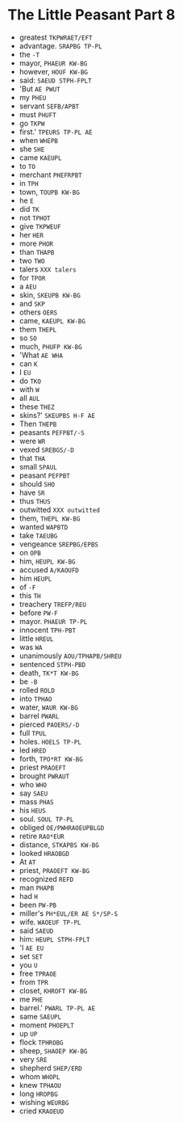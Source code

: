 # The Little Peasant Part 8

* greatest `TKPWRAET/EFT`
* advantage. `SRAPBG TP-PL`
* the `-T`
* mayor, `PHAEUR KW-BG`
* however, `HOUF KW-BG`
* said: `SAEUD STPH-FPLT`
* 'But `AE PWUT`
* my `PHEU`
* servant `SEFB/APBT`
* must `PHUFT`
* go `TKPW`
* first.' `TPEURS TP-PL AE`
* when `WHEPB`
* she `SHE`
* came `KAEUPL`
* to `TO`
* merchant `PHEFRPBT`
* in `TPH`
* town, `TOUPB KW-BG`
* he `E`
* did `TK`
* not `TPHOT`
* give `TKPWEUF`
* her `HER`
* more `PHOR`
* than `THAPB`
* two `TWO`
* talers `XXX talers`
* for `TPOR`
* a `AEU`
* skin, `SKEUPB KW-BG`
* and `SKP`
* others `OERS`
* came, `KAEUPL KW-BG`
* them `THEPL`
* so `SO`
* much, `PHUFP KW-BG`
* 'What `AE WHA`
* can `K`
* I `EU`
* do `TKO`
* with `W`
* all `AUL`
* these `THEZ`
* skins?' `SKEUPBS H-F AE`
* Then `THEPB`
* peasants `PEFPBT/-S`
* were `WR`
* vexed `SREBGS/-D`
* that `THA`
* small `SPAUL`
* peasant `PEFPBT`
* should `SHO`
* have `SR`
* thus `THUS`
* outwitted `XXX outwitted`
* them, `THEPL KW-BG`
* wanted `WAPBTD`
* take `TAEUBG`
* vengeance `SREPBG/EPBS`
* on `OPB`
* him, `HEUPL KW-BG`
* accused `A/KAOUFD`
* him `HEUPL`
* of `-F`
* this `TH`
* treachery `TREFP/REU`
* before `PW-F`
* mayor. `PHAEUR TP-PL`
* innocent `TPH-PBT`
* little `HREUL`
* was `WA`
* unanimously `AOU/TPHAPB/SHREU`
* sentenced `STPH-PBD`
* death, `TK*T KW-BG`
* be `-B`
* rolled `ROLD`
* into `TPHAO`
* water, `WAUR KW-BG`
* barrel `PWARL`
* pierced `PAOERS/-D`
* full `TPUL`
* holes. `HOELS TP-PL`
* led `HRED`
* forth, `TPO*RT KW-BG`
* priest `PRAOEFT`
* brought `PWRAUT`
* who `WHO`
* say `SAEU`
* mass `PHAS`
* his `HEUS`
* soul. `SOUL TP-PL`
* obliged `OE/PWHRAOEUPBLGD`
* retire `RAO*EUR`
* distance, `STKAPBS KW-BG`
* looked `HRAOBGD`
* At `AT`
* priest, `PRAOEFT KW-BG`
* recognized `REFD`
* man `PHAPB`
* had `H`
* been `PW-PB`
* miller's `PH*EUL/ER AE S*/SP-S`
* wife. `WAOEUF TP-PL`
* said `SAEUD`
* him: `HEUPL STPH-FPLT`
* 'I `AE EU`
* set `SET`
* you `U`
* free `TPRAOE`
* from `TPR`
* closet, `KHROFT KW-BG`
* me `PHE`
* barrel.' `PWARL TP-PL AE`
* same `SAEUPL`
* moment `PHOEPLT`
* up `UP`
* flock `TPHROBG`
* sheep, `SHAOEP KW-BG`
* very `SRE`
* shepherd `SHEP/ERD`
* whom `WHOPL`
* knew `TPHAOU`
* long `HROPBG`
* wishing `WEURBG`
* cried `KRAOEUD`
